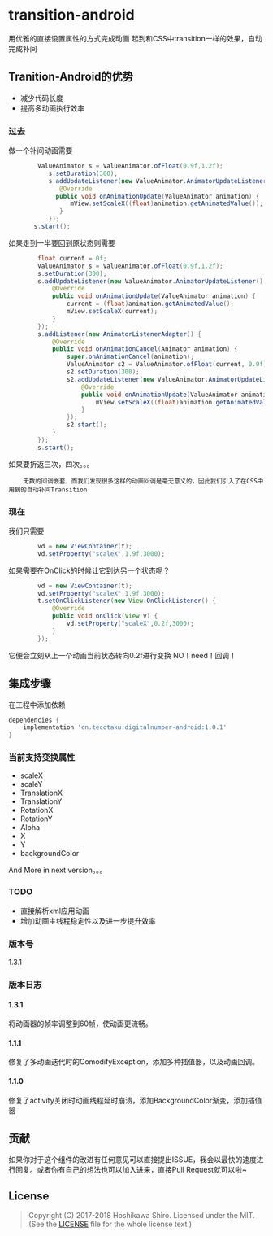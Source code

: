 ﻿# transition-android
用优雅的直接设置属性的方式完成动画
  起到和CSS中transition一样的效果，自动完成补间

## Tranition-Android的优势
  - 减少代码长度
  - 提高多动画执行效率

### 过去
做一个补间动画需要

```java
        ValueAnimator s = ValueAnimator.ofFloat(0.9f,1.2f);
           s.setDuration(300);
           s.addUpdateListener(new ValueAnimator.AnimatorUpdateListener() {
              @Override
             public void onAnimationUpdate(ValueAnimator animation) {
                 mView.setScaleX((float)animation.getAnimatedValue());        
              }
           });
       s.start();
```
如果走到一半要回到原状态则需要

```java
        float current = 0f;
        ValueAnimator s = ValueAnimator.ofFloat(0.9f,1.2f);
        s.setDuration(300);
        s.addUpdateListener(new ValueAnimator.AnimatorUpdateListener() {
            @Override
            public void onAnimationUpdate(ValueAnimator animation) {
                current = (float)animation.getAnimatedValue();
                mView.setScaleX(current);
            }
        });
        s.addListener(new AnimatorListenerAdapter() {
            @Override
            public void onAnimationCancel(Animator animation) {
                super.onAnimationCancel(animation);
                ValueAnimator s2 = ValueAnimator.ofFloat(current, 0.9f);
                s2.setDuration(300);
                s2.addUpdateListener(new ValueAnimator.AnimatorUpdateListener() {
                    @Override
                    public void onAnimationUpdate(ValueAnimator animation) {
                        mView.setScaleX((float)animation.getAnimatedValue());
                    }
                });
                s2.start();
            }
        });
        s.start();
```
如果要折返三次，四次。。。

        无数的回调嵌套，而我们发现很多这样的动画回调是毫无意义的，因此我们引入了在CSS中用到的自动补间Transition
    
    
### 现在
我们只需要
```java
        vd = new ViewContainer(t);
        vd.setProperty("scaleX",1.9f,3000);
```
如果需要在OnClick的时候让它到达另一个状态呢？
```java
        vd = new ViewContainer(t);
        vd.setProperty("scaleX",1.9f,3000);
        t.setOnClickListener(new View.OnClickListener() {
            @Override
            public void onClick(View v) {
                vd.setProperty("scaleX",0.2f,3000);
            }
        });
```
它便会立刻从上一个动画当前状态转向0.2f进行变换 NO！need！回调！

## 集成步骤

在工程中添加依赖

```groovy
dependencies {
    implementation 'cn.tecotaku:digitalnumber-android:1.0.1'
}
```

### 当前支持变换属性
- scaleX
- scaleY
- TranslationX
- TranslationY
- RotationX
- RotationY
- Alpha
- X
- Y
- backgroundColor
    
And More in next version。。。

### TODO
- 直接解析xml应用动画
- 增加动画主线程稳定性以及进一步提升效率

### 版本号
1.3.1

### 版本日志

#### 1.3.1
将动画器的帧率调整到60帧，使动画更流畅。

#### 1.1.1
修复了多动画迭代时的ComodifyException，添加多种插值器，以及动画回调。

#### 1.1.0
修复了activity关闭时动画线程延时崩溃，添加BackgroundColor渐变，添加插值器

## 贡献
如果你对于这个组件的改进有任何意见可以直接提出ISSUE，我会以最快的速度进行回复。或者你有自己的想法也可以加入进来，直接Pull Request就可以啦~

## License
> Copyright (C) 2017-2018 Hoshikawa Shiro.
> Licensed under the MIT.
> (See the [LICENSE](https://github.com/SinoReimu/transition-android/blob/master/LICENSE) file for the whole license text.)
